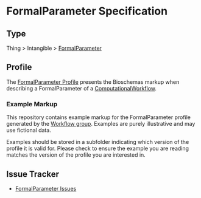 # FormalParameter Specification

## Type

Thing > Intangible > [FormalParameter](https://bioschemas.org/FormalParameter)

## Profile

The [FormalParameter Profile](https://bioschemas.org/profiles/FormalParameter) presents the Bioschemas markup when describing a FormalParameter of a [ComputationalWorkflow](https:///bioschemas.org/ComputationalWorkflow).

### Example Markup

This repository contains example markup for the FormalParameter profile generated by the [Workflow group](https://bioschemas.org/groups/Workflow/). Examples are purely illustrative and may use fictional data. 

Examples should be stored in a subfolder indicating which version of the profile it is valid for. Please check to ensure the example you are reading matches the version of the profile you are interested in.

## Issue Tracker

- [FormalParameter Issues](https://github.com/BioSchemas/bioschemas/labels/type%3A%20Workflow)

